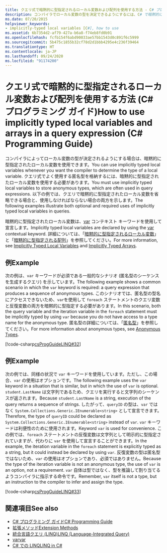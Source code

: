 ```yaml
---
title: クエリ式で暗黙的に型指定されるローカル変数および配列を使用する方法 - C# プログラミング ガイド
description: コンパイラでローカル変数の型を決定できるようにするには、C# で暗黙的に型指定されたローカル変数を使用します。 匿名型を格納するには、これらを使用する必要があります。
ms.date: 07/20/2015
helpviewer_keywords:
- implicitly-typed local variables [C#], how to use
ms.assetid: 6b7354d2-af79-427a-b6a8-f74eb8fd0b91
ms.openlocfilehash: fcfb154f6abd90033ae57bb1543d0c891f6c5999
ms.sourcegitcommit: 5b475c1855b32cf78d2d1bbb4295e4c236f39464
ms.translationtype: HT
ms.contentlocale: ja-JP
ms.lasthandoff: 09/24/2020
ms.locfileid: "91174200"
---
```

# <a name="how-to-use-implicitly-typed-local-variables-and-arrays-in-a-query-expression-c-programming-guide"></a><span data-ttu-id="234b7-104">クエリ式で暗黙的に型指定されるローカル変数および配列を使用する方法 (C# プログラミング ガイド)</span><span class="sxs-lookup"><span data-stu-id="234b7-104">How to use implicitly typed local variables and arrays in a query expression (C# Programming Guide)</span></span>

<span data-ttu-id="234b7-105">コンパイラによってローカル変数の型が決定されるようにする場合は、暗黙的に型指定されたローカル変数を使用できます。</span><span class="sxs-lookup"><span data-stu-id="234b7-105">You can use implicitly typed local variables whenever you want the compiler to determine the type of a local variable.</span></span> <span data-ttu-id="234b7-106">クエリ式でよく使用する匿名型を格納するには、暗黙的に型指定されたローカル変数を使用する必要があります。</span><span class="sxs-lookup"><span data-stu-id="234b7-106">You must use implicitly typed local variables to store anonymous types, which are often used in query expressions.</span></span> <span data-ttu-id="234b7-107">以下の例では、クエリで暗黙的に型指定されたローカル変数を省略できる場合と、使用しなければならない場合の両方を示します。</span><span class="sxs-lookup"><span data-stu-id="234b7-107">The following examples illustrate both optional and required uses of implicitly typed local variables in queries.</span></span>  
  
 <span data-ttu-id="234b7-108">暗黙的に型指定されたローカル変数は、[var](../../language-reference/keywords/var.md) コンテキスト キーワードを使用して宣言します。</span><span class="sxs-lookup"><span data-stu-id="234b7-108">Implicitly typed local variables are declared by using the [var](../../language-reference/keywords/var.md) contextual keyword.</span></span> <span data-ttu-id="234b7-109">詳細については、「[暗黙的に型指定されるローカル変数](./implicitly-typed-local-variables.md)」と「[暗黙的に型指定される配列](../arrays/implicitly-typed-arrays.md)」を参照してください。</span><span class="sxs-lookup"><span data-stu-id="234b7-109">For more information, see [Implicitly Typed Local Variables](./implicitly-typed-local-variables.md) and [Implicitly Typed Arrays](../arrays/implicitly-typed-arrays.md).</span></span>  
  
## <a name="example"></a><span data-ttu-id="234b7-110">例</span><span class="sxs-lookup"><span data-stu-id="234b7-110">Example</span></span>  

 <span data-ttu-id="234b7-111">次の例は、`var` キーワードが必須である一般的なシナリオ (匿名型のシーケンスを生成するクエリ) を示しています。</span><span class="sxs-lookup"><span data-stu-id="234b7-111">The following example shows a common scenario in which the `var` keyword is required: a query expression that produces a sequence of anonymous types.</span></span> <span data-ttu-id="234b7-112">このシナリオでは、匿名型の型名にアクセスできないため、`var`を使用して `foreach` ステートメントのクエリ変数と反復変数の両方を暗黙的に型指定する必要があります。</span><span class="sxs-lookup"><span data-stu-id="234b7-112">In this scenario, both the query variable and the iteration variable in the `foreach` statement must be implicitly typed by using `var` because you do not have access to a type name for the anonymous type.</span></span> <span data-ttu-id="234b7-113">匿名型の詳細については、「[匿名型](./anonymous-types.md)」を参照してください。</span><span class="sxs-lookup"><span data-stu-id="234b7-113">For more information about anonymous types, see [Anonymous Types](./anonymous-types.md).</span></span>  
  
 [!code-csharp[csProgGuideLINQ#32](~/samples/snippets/csharp/VS_Snippets_VBCSharp/csProgGuideLINQ/CS/csRef30LangFeatures_2.cs#32)]  
  
## <a name="example"></a><span data-ttu-id="234b7-114">例</span><span class="sxs-lookup"><span data-stu-id="234b7-114">Example</span></span>  

 <span data-ttu-id="234b7-115">次の例では、同様の状況で `var` キーワードを使用しています。ただし、この場合、`var` の使用はオプションです。</span><span class="sxs-lookup"><span data-stu-id="234b7-115">The following example uses the `var` keyword in a situation that is similar, but in which the use of `var` is optional.</span></span> <span data-ttu-id="234b7-116">`student.LastName` は文字列であるため、クエリを実行すると文字列のシーケンスが返されます。</span><span class="sxs-lookup"><span data-stu-id="234b7-116">Because `student.LastName` is a string, execution of the query returns a sequence of strings.</span></span> <span data-ttu-id="234b7-117">したがって、`queryID` の型は、`var` ではなく `System.Collections.Generic.IEnumerable<string>` として宣言できます。</span><span class="sxs-lookup"><span data-stu-id="234b7-117">Therefore, the type of `queryID` could be declared as `System.Collections.Generic.IEnumerable<string>` instead of `var`.</span></span> <span data-ttu-id="234b7-118">`var` キーワードは利便性のために使用されます。</span><span class="sxs-lookup"><span data-stu-id="234b7-118">Keyword `var` is used for convenience.</span></span> <span data-ttu-id="234b7-119">この例では、`foreach` ステートメントの反復変数は文字列として明示的に型指定されていますが、代わりに `var` を使用して宣言することができます。</span><span class="sxs-lookup"><span data-stu-id="234b7-119">In the example, the iteration variable in the `foreach` statement is explicitly typed as a string, but it could instead be declared by using `var`.</span></span> <span data-ttu-id="234b7-120">反復変数の型は匿名型ではないため、`var` の使用はオプションであり、必須ではありません。</span><span class="sxs-lookup"><span data-stu-id="234b7-120">Because the type of the iteration variable is not an anonymous type, the use of `var` is an option, not a requirement.</span></span> <span data-ttu-id="234b7-121">`var` 自体は型ではなく、型を推論して割り当てるようコンパイラに指示する命令です。</span><span class="sxs-lookup"><span data-stu-id="234b7-121">Remember, `var` itself is not a type, but an instruction to the compiler to infer and assign the type.</span></span>  
  
 [!code-csharp[csProgGuideLINQ#33](~/samples/snippets/csharp/VS_Snippets_VBCSharp/csProgGuideLINQ/CS/csRef30LangFeatures_2.cs#33)]  
  
## <a name="see-also"></a><span data-ttu-id="234b7-122">関連項目</span><span class="sxs-lookup"><span data-stu-id="234b7-122">See also</span></span>

- [<span data-ttu-id="234b7-123">C# プログラミング ガイド</span><span class="sxs-lookup"><span data-stu-id="234b7-123">C# Programming Guide</span></span>](../index.md)
- [<span data-ttu-id="234b7-124">拡張メソッド</span><span class="sxs-lookup"><span data-stu-id="234b7-124">Extension Methods</span></span>](./extension-methods.md)
- [<span data-ttu-id="234b7-125">統合言語クエリ (LINQ)</span><span class="sxs-lookup"><span data-stu-id="234b7-125">LINQ (Language-Integrated Query)</span></span>](../../linq/index.md)
- [<span data-ttu-id="234b7-126">var</span><span class="sxs-lookup"><span data-stu-id="234b7-126">var</span></span>](../../language-reference/keywords/var.md)
- [<span data-ttu-id="234b7-127">C# での LINQ</span><span class="sxs-lookup"><span data-stu-id="234b7-127">LINQ in C#</span></span>](../../linq/index.md)
